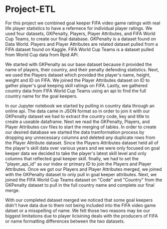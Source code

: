 # Project-ETL

  For this project we combined goal keeper FIFA video game ratings with real life player statistics to have a refernece for individual player ratings. We used four datasets, GKPenalty, Players, Player Attributes, and FIFA World Cup Teams, to create our final database. GKPenalty is a dataset found on Data World. Players and Player Attributes are related dataset pulled from a FIFA dataset found on Kaggle. FIFA World Cup Teams is a dataset pulled from World Cup data from Rpid API.
  
  We started with GKPenalty as our base dataset because it provided the name of players, their country, and their penalty defending statistics. Next, we used the Players dataset which provided the player's name, height, weight and ID on FIFA. We joined the Player Attributes dataset on ID  to gather player's goal keeping skill ratings on FIFA. Lastly, we gathered country data from FIFA World Cup Teams using an api to find the full country name for the goal keepers.
  
  In our Jupyter notebook we started by pulling in country data through an online api. The data came in JSON format so in order to join it with our GKPenalty dataset we had to extract the country code, key and title to create a useable dataframe. Next we read the GKPenalty, Players, and Player Attributes csv files to start the merging of tables. In order to create our desired database we started the data tramformation process by dropping any unnecessary columns and deleted any duplicate rows from the Player Attribute dataset. Since the Players Attributes dataset held all of the player's skill data over various years and we were only focused on goal keeper data we decided to take the player's latest skill level and only columns that reflected goal keeper skill. finally, we had to set the "player_api_id" as our index or primary ID to join the Players and Player Attributes. Once we got our Players and Player Attributes merged, we joined with the GKPenalty dataset to only pull in goal keeper attributes. Next, we joined the FIFA World Cup Teams dataset on "Code" and "Country" from the GKPenalty dataset to pull in the full country name and complete our final merge. 
  
  With our completed dataset merged we noticed that some goal keepers didn't have data due to them not being included into the FIFA video game datset or a misspelling of name. We felt those two reasons may be our biggest limitations due to player licisining deals with the producers of FIFA or name formatting differences between the two datasets.

